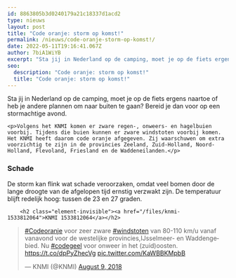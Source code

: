 ```yaml
---
id: 8863805b3d0240179a21c18337d1acd2
type: nieuws
layout: post
title: "Code oranje: storm op komst!"
permalink: /nieuws/code-oranje-storm-op-komst!/
date: 2022-05-11T19:16:41.067Z
author: 7biA1WiYB
excerpt: "Sta jij in Nederland op de camping, moet je op de fiets ergens naartoe of heb je andere plannen om naar buiten te gaan? Bereid je dan voor op een stormachtige avond.  "
seo:
  description: "Code oranje: storm op komst!"
  title: "Code oranje: storm op komst!"
---
```

Sta jij in Nederland op de camping, moet je op de fiets ergens naartoe of heb je andere plannen om naar buiten te gaan? Bereid je dan voor op een stormachtige avond.  

    <p>Volgens het KNMI komen er zware regen-, onweers- en hagelbuien voorbij. Tijdens die buien kunnen er zware windstoten voorbij komen. Het KNMI heeft daarom code oranje afgegeven. Zij waarschuwen om extra voorzichtig te zijn in de provincies Zeeland, Zuid-Holland, Noord-Holland, Flevoland, Friesland en de Waddeneilanden.</p>
<h3>Schade</h3>
<p>De storm kan flink wat schade veroorzaken, omdat veel bomen door de lange droogte van de afgelopen tijd ernstig verzwakt zijn. De temperatuur blijft redelijk hoog: tussen de 23 en 27 graden.</p>
<p><div class="media media-element-container media-default"><div id="file-534283" class="file file-document file-text-oembed">

        <h2 class="element-invisible"><a href="/files/knmi-1533812064">KNMI 1533812064</a></h2>
    
  
  <div class="content">
    
<blockquote class="twitter-tweet" data-width="550"><p lang="nl" dir="ltr"><a href="https://twitter.com/hashtag/Codeoranje?src=hash&amp;ref_src=twsrc%5Etfw">#Codeoranje</a> voor zeer zware <a href="https://twitter.com/hashtag/windstoten?src=hash&amp;ref_src=twsrc%5Etfw">#windstoten</a> van 80-110 km/u vanaf vanavond voor de westelijke provincies,IJsselmeer- en Waddengebied. Nu <a href="https://twitter.com/hashtag/codegeel?src=hash&amp;ref_src=twsrc%5Etfw">#codegeel</a> voor onweer in het (zuid)oosten. <a href="https://t.co/dpPyZhecVg">https://t.co/dpPyZhecVg</a> <a href="https://t.co/KaWBBKMpbB">pic.twitter.com/KaWBBKMpbB</a></p>&mdash; KNMI (@KNMI) <a href="https://twitter.com/KNMI/status/1027499807458439168?ref_src=twsrc%5Etfw">August 9, 2018</a></blockquote>
<script async="" src="https://platform.twitter.com/widgets.js" charset="utf-8"></script>
  </div>

  
</div>
</div>  

